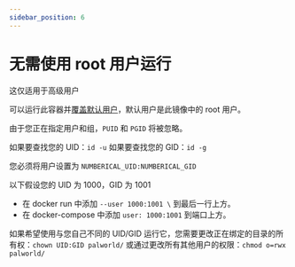```yaml
---
sidebar_position: 6
---
```


# 无需使用 root 用户运行

这仅适用于高级用户

可以运行此容器并[覆盖默认用户](https://docs.docker.com/engine/reference/run/#user)，默认用户是此镜像中的 root 用户。

由于您正在指定用户和组，`PUID` 和 `PGID` 将被忽略。

如果要查找您的 UID：`id -u`
如果要查找您的 GID：`id -g`

您必须将用户设置为 `NUMBERICAL_UID:NUMBERICAL_GID`

以下假设您的 UID 为 1000，GID 为 1001

* 在 docker run 中添加 `--user 1000:1001 \` 到最后一行上方。
* 在 docker-compose 中添加 `user: 1000:1001` 到端口上方。

如果希望使用与您自己不同的 UID/GID 运行它，您需要更改正在绑定的目录的所有权：`chown UID:GID palworld/`
或通过更改所有其他用户的权限：`chmod o=rwx palworld/`
